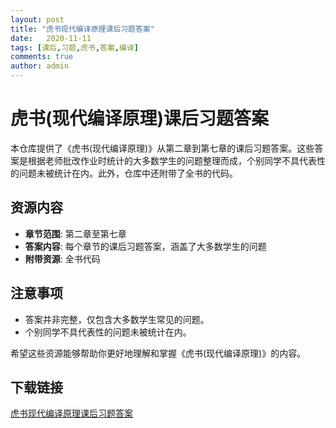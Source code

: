 ```yaml
---
layout: post
title: "虎书现代编译原理课后习题答案"
date:   2020-11-11
tags: [课后,习题,虎书,答案,编译]
comments: true
author: admin
---
```

# 虎书(现代编译原理)课后习题答案

本仓库提供了《虎书(现代编译原理)》从第二章到第七章的课后习题答案。这些答案是根据老师批改作业时统计的大多数学生的问题整理而成，个别同学不具代表性的问题未被统计在内。此外，仓库中还附带了全书的代码。

## 资源内容

- **章节范围**: 第二章至第七章
- **答案内容**: 每个章节的课后习题答案，涵盖了大多数学生的问题
- **附带资源**: 全书代码

## 注意事项

- 答案并非完整，仅包含大多数学生常见的问题。
- 个别同学不具代表性的问题未被统计在内。

希望这些资源能够帮助你更好地理解和掌握《虎书(现代编译原理)》的内容。

## 下载链接

[虎书现代编译原理课后习题答案](https://pan.quark.cn/s/733b848eb994)
